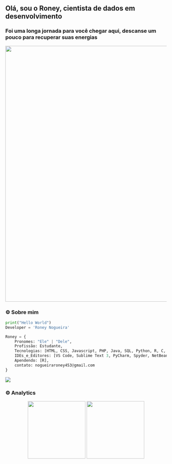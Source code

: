 ## Olá, sou o Roney, cientista de dados em desenvolvimento

### Foi uma longa jornada para você chegar aqui, descanse um pouco para recuperar suas energias
<div align="center">
<img align='center'  src="https://media.giphy.com/media/l0HlTy9x8FZo0XO1i/giphy.gif" width="800">
</div>

### ⚙ Sobre mim

```Python
print("Hello World")
Developer = 'Roney Nogueira'

Roney = {
    Pronomes: "Ele" | "Dele",
    Profissão: Estudante,
    Tecnologias: [HTML, CSS, Javascript, PHP, Java, SQL, Python, R, C, SQL, Git, MATLAB]
    IDEs_e_Editores: [VS Code, Sublime Text 3, PyCharm, Spyder, NetBeans, Code::Blocks, Eclipse],
    Apendendo: [R],
    contato: nogueiraroney453@gmail.com
}

```
<div> 
  <a href="https://www.linkedin.com/in/roney-nogueira-de-sousa-b278451b3" target="_blank"><img src="https://img.shields.io/badge/-LinkedIn-%230077B5?style=for-the-badge&logo=linkedin&logoColor=white" target="_blank"></a>  
</div>

### ⚙ Analytics

<div align="center">
    <img height="180em" src="https://github-readme-stats.vercel.app/api?username=RNy7846&show_icons=true&theme=gotham&include_all_commits=true&count_private=true"/>
    <img height="180em" src="https://github-readme-stats.vercel.app/api/top-langs/?username=RNy7846&layout=compact&langs_count=7&theme=gotham"/>
    
</div>
  

